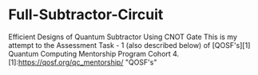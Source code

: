 # Full-Subtractor-Circuit
Efficient Designs of Quantum Subtractor Using CNOT Gate
This is my attempt to the Assessment Task - 1 (also described below) of [QOSF's][1] Quantum Computing Mentorship Program Cohort 4.
[1]:https://qosf.org/qc_mentorship/ "QOSF's"
